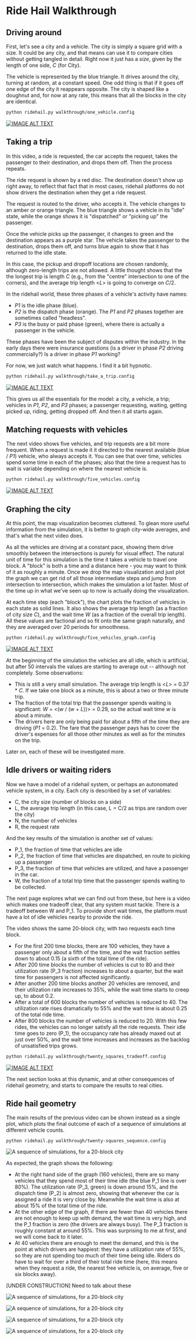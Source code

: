 # Ride Hail Walkthrough

## Driving around

First, let's see a city and a vehicle. The city is simply a square grid with a size. It could be any city, and that means can use it to compare cities without getting tangled in detail. Right now it just has a *size*, given by the length of one side, _C_ (for City).

The vehicle is represented by the blue triangle. It drives around the city, turning at random, at a constant speed. One odd thing is that if it goes off one edge of the city it reappears opposite. The city is shaped like a doughnut and, for now at any rate, this means that all the blocks in the city are identical.

```bash
python ridehail.py walkthrough/one_vehicle.config
```

[![IMAGE ALT TEXT](http://img.youtube.com/vi/3fOJkNjOK2M/0.jpg)](http://www.youtube.com/watch?v=3fOJkNjOK2M "One vehicle animation")

## Taking a trip

In this video, a ride is requested, the car accepts the request, takes the passenger to their destination, and drops them off. Then the process repeats.

The ride request is shown by a red disc. The destination doesn't show up right away, to reflect that fact that in most cases, ridehail platforms do not show drivers the destination when they get a ride request.

The request is routed to the driver, who accepts it. The vehicle changes to an amber or orange triangle. The blue triangle shows a vehicle in its "idle" state, while the orange shows it is "dispatched" or "picking up" the passenger.

Once the vehicle picks up the passenger, it changes to green and the destination appears as a purple star. The vehicle takes the passenger to the destination, drops them off, and turns blue again to show that it has returned to the idle state.

In this case, the pickup and dropoff locations are chosen randomly, although zero-length trips are not allowed. A little thought shows that the the longest trip is length _C_ (e.g., from the "centre" intersection to one of the corners), and the average trip length <_L_> is going to converge on _C_/2.

In the ridehail world, these three phases of a vehicle's activity have names:

- _P1_ is the idle phase (blue).
- _P2_ is the dispatch phase (orange). The _P1_ and _P2_ phases together are sometimes called "headless".
- _P3_ is the busy or paid phase (green), where there is actually a passenger in the vehicle.

 These phases have been the subject of disputes within the industry. In the early days there were insurance questions (is a driver in phase _P2_ driving commercially?) Is a driver in phase _P1_ working?

 For now, we just watch what happens. I find it a bit hypnotic.

```bash
python ridehail.py walkthrough/take_a_trip.config
```

[![IMAGE ALT TEXT](http://img.youtube.com/vi/QtOE7FKcNoM/0.jpg)](https://youtu.be/watch?v=QtOE7FKcNoM "Taking a trip")

This gives us all the essentials for the model: a city, a vehicle, a trip; vehicles in _P1_, _P2_, and _P3_ phases; a passenger requesting, waiting, getting picked up, riding, getting dropped off. And then it all starts again.

## Matching requests with vehicles

The next video shows five vehicles, and trip requests are a bit more frequent. When a request is made it it directed to the nearest available (blue / _P1_) vehicle, who always accepts it. You can see that over time, vehicles spend some time in each of the phases; also that the time a request has to wait is variable depending on where the nearest vehicle is.

```bash
python ridehail.py walkthrough/five_vehicles.config
```

[![IMAGE ALT TEXT](http://img.youtube.com/vi/7KJ0XWdDZRo/0.jpg)](https://youtu.be/watch?v=7KJ0XWdDZRo "Matching requests: five vehicles")

## Graphing the city

At this point, the map visualization becomes cluttered. To glean more useful information from the simulation, it is better to graph city-wide averages, and that's what the next video does.

As all the vehicles are driving at a constant pace, showing them drive smoothly between the intersections is purely for visual effect. The natural unit of time for this simulation is the time it takes a vehicle to travel one block. A "block" is both a time and a distance here - you may want to think of it as roughly a minute. Once we drop the map visualization and just plot the graph we can get rid of all those intermediate steps and jump from intersection to intersection, which makes the simulation a lot faster. Most of the time up in what we've seen up to now is actually doing the visualization.

At each time step (each "block"), the chart plots the fraction of vehicles in each state as solid lines. It also shows the average trip length (as a fraction of city size _C_), and the wait time _W_ (as a fraction of the overall trip length). All these values are factional and so fit onto the same graph naturally, and they are averaged over 20 periods for smoothness.

```bash
python ridehail.py walkthrough/five_vehicles_graph.config
```

[![IMAGE ALT TEXT](http://img.youtube.com/vi/6cTbIy3Ayxo/0.jpg)](https://youtu.be/watch?v=6cTbIy3Ayxo "Graphing the city")

At the beginning of the simulation the vehicles are all idle, which is artificial, but after 50 intervals the values are starting to average out -- although not completely. Some observations:

- This is still a very small simulation. The average trip length is <_L_> = 0.37 * _C_. If we take one block as a minute, this is about a two or three minute trip.
- The fraction of the total trip that the passenger spends waiting is significant: _W_ = <(_w_ / (_w_ + _L_))> = 0.29, so the actual wait time _w_ is about a minute.
- The drivers here are only being paid for about a fifth of the time they are driving (_P1_ = 0.2). The fare that the passenger pays has to cover the driver's expenses for all those other minutes as well as for the minutes on the trip.

Later on, each of these will be investigated more.

## Idle drivers or waiting riders

Now we have a model of a ridehail system, or perhaps an autonomated vehicle system, in a city. Each city is described by a set of variables:

- C, the city size (number of blocks on a side)
- L, the average trip length (in this case, L = C/2 as trips are random over the city)
- N, the number of vehicles
- R, the request rate

And the key results of the simulation is another set of values:

- P_1, the fraction of time that vehicles are idle
- P_2, the fraction of time that vehicles are dispatched, en route to picking up a passenger
- P_3, the fraction of time that vehicles are utilized, and have a passenger in the car.
- W, the fraction of a total trip time that the passenger spends waiting to be collected.

The next page explores what we can find out from these, but here is a video which makes one tradeoff clear, that any system must tackle. There is a tradeoff between W and P_1. To provide short wait times, the platform must have a lot of idle vehicles nearby to provide the ride.

The video shows the same 20-block city, with two requests each time block. 

- For the first 200 time blocks, there are 100 vehicles, they have a passenger only about a fifth of the time, and the wait fraction settles down to about 0.15 (a sixth of the total time of the ride).
- After 200 time blocks the number of vehicles is cut to 80 and their utilization rate (P_3 fraction) increases to about a quarter, but the wait time for passengers is not affected significantly. 
- After another 200 time blocks another 20 vehicles are removed, and their utilization rate increases to 35%, while the wait time starts to creep up, to about 0.2.
- After a total of 600 blocks the number of vehicles is reduced to 40. The utilization rate rises dramatically to 55% and the wait time is about 0.25 of the total ride time.
- After 800 blocks the number of vehicles is reduced to 20. With this few rides, the vehicles can no longer satisfy all the ride requests. Their idle time goes to zero (P_1), the occupancy rate has already maxed out at just over 50%, and the wait time increases and increases as the backlog of unsatisfied trips grows.

```bash
python ridehail.py walkthrough/twenty_squares_tradeoff.config
```

[![IMAGE ALT TEXT](http://img.youtube.com/vi/wxab7pK4TNI/0.jpg)](https://youtu.be/watch?v=wxab7pK4TNI "Tradeoff between idle drivers and waiting riders")

The next section looks at this dynamic, and at other consequences of ridehail geometry, and starts to compare the results to real cities.

## Ride hail geometry

The main results of the previous video can be shown instead as a single plot, which plots the final outcome of each of a sequence of simulations at different vehicle counts.

```
python ridehail.py walkthrough/twenty-squares_sequence.config
```

![A sequence of simulations, for a 20-block city](../img/twenty_squares_sequence-2021-07-11-11-44.png "How the ridehail system changes with number of vehicles")

As expected, the graph shows the following:

- At the right hand side of the graph (160 vehicles), there are so many vehicles that they spend most of their time idle (the blue P_1 line is over 80%). The utilization rate (P_3, green) is down around 15%, and the dispatch time (P_2) is almost zero, showing that whenever the car is assigned a ride it is very close by. Meanwhile the wait time is also at about 15% of the total time of the ride.
- At the other edge of the graph, if there are fewer than 40 vehicles there are not enough to keep up with demand, the wait time is very high, and the P_1 fraction is zero (the drivers are always busy). The P_3 fraction is roughly constant at around 55%. This was surprising to me at first, and we will come back to it later.
- At 40 vehicles there are enough to meet the demand, and this is the point at which drivers are happiest: they have a utilization rate of 55%, so they are not spending too much of their time being idle. Riders do have to wait for over a third of their total ride time (here, this means when they request a ride, the nearest free vehicle is, on average, five or six blocks away).

[UNDER CONSTRUCTION] Need to talk about these

![A sequence of simulations, for a 20-block city](../img/twenty_squares_sequence_point5_density-2021-07-11-16-35.png "How the ridehail system changes with number of vehicles")

![A sequence of simulations, for a 20-block city](../img/twenty_squares_sequence_low_density-2021-07-11-13-09.png "How the ridehail system changes with number of vehicles")

![A sequence of simulations, for a 20-block city](../img/twenty_squares_sequence_high_density-2021-07-11-13-26.png "How the ridehail system changes with number of vehicles")

![A sequence of simulations, for a 20-block city](../img/twenty_squares_sequence_10_density-2021-07-11-13-38.png "How the ridehail system changes with number of vehicles")
